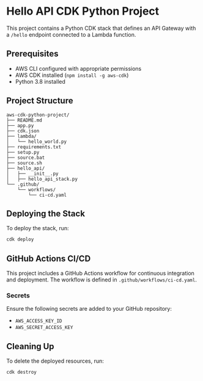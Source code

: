 # Hello API CDK Python Project

This project contains a Python CDK stack that defines an API Gateway with a `/hello` endpoint connected to a Lambda function.

## Prerequisites

- AWS CLI configured with appropriate permissions
- AWS CDK installed (`npm install -g aws-cdk`)
- Python 3.8 installed

## Project Structure

```plaintext
aws-cdk-python-project/
├── README.md
├── app.py
├── cdk.json
├── lambda/
│   └── hello_world.py
├── requirements.txt
├── setup.py
├── source.bat
├── source.sh
├── hello_api/
│   ├── __init__.py
│   ├── hello_api_stack.py
└── .github/
    └── workflows/
        └── ci-cd.yaml
```

## Deploying the Stack

To deploy the stack, run:

```sh
cdk deploy
```

## GitHub Actions CI/CD

This project includes a GitHub Actions workflow for continuous integration and deployment. The workflow is defined in `.github/workflows/ci-cd.yaml`.

### Secrets

Ensure the following secrets are added to your GitHub repository:

- `AWS_ACCESS_KEY_ID`
- `AWS_SECRET_ACCESS_KEY`

## Cleaning Up

To delete the deployed resources, run:

```sh
cdk destroy
```
